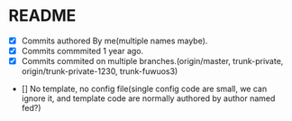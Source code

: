 # README

- [x] Commits authored By me(multiple names maybe).
- [x] Commits commmited 1 year ago.
- [x] Commits commited on multiple branches.(origin/master, trunk-private, origin/trunk-private-1230, trunk-fuwuos3)
- [] No template, no config file(single config code are small, we can ignore it, and template code are normally authored by author named fed?)
